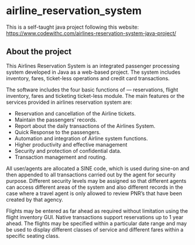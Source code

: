 # airline_reservation_system

This is a self-taught java project following this website: https://www.codewithc.com/airlines-reservation-system-java-project/

## About the project

This Airlines Reservation System is an integrated passenger processing system developed in Java as a web-based project.
The system includes inventory, fares, ticket-less operations and credit card transactions.

The software includes the four basic functions of — reservations, flight inventory, fares and ticketing ticket-less module.
The main features or the services provided in airlines reservation system are:

- Reservation and cancellation of the Airline tickets.
- Maintain the passengers’ records.
- Report about the daily transactions of the Airlines System.
- Quick Response to the passengers.
- Automation and integration of Airline system functions.
- Higher productivity and effective management
- Security and protection of confidential data.
- Transaction management and routing.

All user/agents are allocated  a SINE code, which is used during sine-on and then appended to all transactions carried out by the agent for security purpose.
Different security levels may be assigned so that different agents can access different areas of the system and also different records in the case where a travel agent is only allowed to review PNR’s  that have been created by that agency.

Flights may be entered as far ahead as required without limitation using the flight inventory GUI. Native transactions support reservations up to 1 year ahead.
The flights  may be specified within a particular date range and may be used to display different classes  of service and different fares within a specific seating class.
